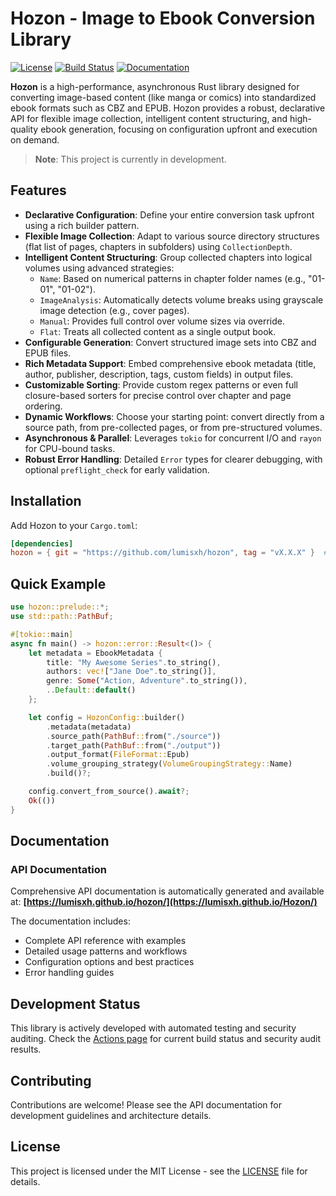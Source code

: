 # Hozon - Image to Ebook Conversion Library

[![License](https://img.shields.io/badge/license-MIT-blue.svg)](LICENSE)
[![Build Status](https://github.com/lumisxh/hozon/workflows/Security%20Audit/badge.svg)](https://github.com/lumisxh/hozon/actions)
[![Documentation](https://img.shields.io/badge/docs-latest-blue.svg)](https://lumisxh.github.io/hozon/)

**Hozon** is a high-performance, asynchronous Rust library designed for converting image-based content (like manga or comics) into standardized ebook formats such as CBZ and EPUB. Hozon provides a robust, declarative API for flexible image collection, intelligent content structuring, and high-quality ebook generation, focusing on configuration upfront and execution on demand.

> **Note**: This project is currently in development.

## Features

- **Declarative Configuration**: Define your entire conversion task upfront using a rich builder pattern.
- **Flexible Image Collection**: Adapt to various source directory structures (flat list of pages, chapters in subfolders) using `CollectionDepth`.
- **Intelligent Content Structuring**: Group collected chapters into logical volumes using advanced strategies:
    - `Name`: Based on numerical patterns in chapter folder names (e.g., "01-01", "01-02").
    - `ImageAnalysis`: Automatically detects volume breaks using grayscale image detection (e.g., cover pages).
    - `Manual`: Provides full control over volume sizes via override.
    - `Flat`: Treats all collected content as a single output book.
- **Configurable Generation**: Convert structured image sets into CBZ and EPUB files.
- **Rich Metadata Support**: Embed comprehensive ebook metadata (title, author, publisher, description, tags, custom fields) in output files.
- **Customizable Sorting**: Provide custom regex patterns or even full closure-based sorters for precise control over chapter and page ordering.
- **Dynamic Workflows**: Choose your starting point: convert directly from a source path, from pre-collected pages, or from pre-structured volumes.
- **Asynchronous & Parallel**: Leverages `tokio` for concurrent I/O and `rayon` for CPU-bound tasks.
- **Robust Error Handling**: Detailed `Error` types for clearer debugging, with optional `preflight_check` for early validation.

## Installation

Add Hozon to your `Cargo.toml`:

```toml
[dependencies]
hozon = { git = "https://github.com/lumisxh/hozon", tag = "vX.X.X" }  # Replace `vX.X.X` with the version you want to use
```

## Quick Example

```rust
use hozon::prelude::*;
use std::path::PathBuf;

#[tokio::main]
async fn main() -> hozon::error::Result<()> {
    let metadata = EbookMetadata {
        title: "My Awesome Series".to_string(),
        authors: vec!["Jane Doe".to_string()],
        genre: Some("Action, Adventure".to_string()),
        ..Default::default()
    };

    let config = HozonConfig::builder()
        .metadata(metadata)
        .source_path(PathBuf::from("./source"))
        .target_path(PathBuf::from("./output"))
        .output_format(FileFormat::Epub)
        .volume_grouping_strategy(VolumeGroupingStrategy::Name)
        .build()?;

    config.convert_from_source().await?;
    Ok(())
}
```

## Documentation

### API Documentation

Comprehensive API documentation is automatically generated and available at:
**[https://lumisxh.github.io/hozon/](https://lumisxh.github.io/Hozon/)**

The documentation includes:

- Complete API reference with examples
- Detailed usage patterns and workflows
- Configuration options and best practices
- Error handling guides

## Development Status

This library is actively developed with automated testing and security auditing. Check the [Actions page](https://github.com/lumisxh/hozon/actions) for current build status and security audit results.

## Contributing

Contributions are welcome! Please see the API documentation for development guidelines and architecture details.

## License

This project is licensed under the MIT License - see the [LICENSE](LICENSE) file for details.
